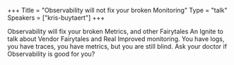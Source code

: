 +++
Title = "Observability will not fix your broken Monitoring"
Type = "talk"
Speakers = ["kris-buytaert"]
+++

Observability will fix your broken Metrics, and other Fairytales
An Ignite to talk about Vendor Fairytales and Real Improved monitoring.
You have logs, you have traces, you have metrics, but you are still blind.
Ask your doctor if Observability is good for you?
